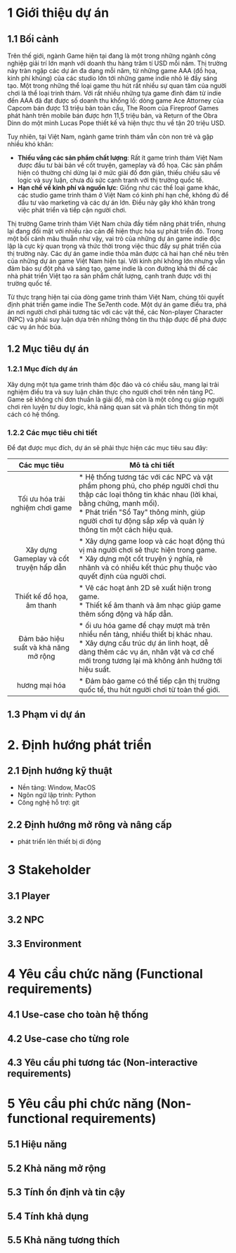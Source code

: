 # 1 Giới thiệu dự án
## 1.1 Bối cảnh
Trên thế giới, ngành Game hiện tại đang là một trong những ngành công nghiệp giải trí lớn mạnh với doanh thu hàng trăm tí USD mỗi năm. Thị trường này tràn ngập các dự án đa dạng mỗi năm, từ những game AAA (đồ họa, kinh phí khủng) của các studio lớn tới những game indie nhỏ lẻ đầy sáng tạo. Một trong những thể loại game thu hút rất nhiều sự quan tâm của người chơi là thể loại trinh thám. Với rất nhiều những tựa game đình đám từ indie đến AAA đã đạt được số doanh thu khổng lồ: dòng game Ace Attorney của Capcom bán được 13 triệu bản toàn cầu, The Room của Fireproof Games phát hành trên mobile bán được hơn 11,5 triệu bản, và Return of the Obra Dinn do một mình Lucas Pope thiết kế và hiện thực thu về tận 20 triệu USD.

Tuy nhiên, tại Việt Nam, ngành game trinh thám vẫn còn non trẻ và gặp nhiều khó khăn:
* **Thiếu vắng các sản phẩm chất lượng**: Rất ít game trinh thám Việt Nam được đầu tư
bài bản về cốt truyện, gameplay và đồ họa. Các sản phẩm hiện có thường chỉ dừng lại ở
mức giải đố đơn giản, thiếu chiều sâu về logic và suy luận, chưa đủ sức cạnh tranh với thị
trường quốc tế.
* **Hạn chế về kinh phí và nguồn lực**: Giống như các thể loại game khác, các studio game trinh thám ở Việt Nam có kinh phí hạn chế, không đủ để đầu tư vào marketing và các dự án lớn. Điều này gây khó khăn trong việc phát triển và tiếp cận người chơi.

Thị trường Game trinh thám Việt Nam chứa đầy tiềm năng phát triển, nhưng lại đang đối mặt với nhiều rào cản để hiện thực hóa sự phát triển đó. Trong một bối cảnh mâu thuẫn như vậy, vai trò của những dự án game indie độc lập là cực kỳ quan trọng và thức thời trong việc thúc đẩy sự phát triển của thị trường này. Các dự án game indie thỏa mãn được cả hai hạn chế nêu trên của những dự án game Việt Nam hiện tại. Với kinh phí không lớn nhưng vẫn đảm bảo sự đột phá và sáng tạo, game indie là con đường khả thi để các nhà phát triển Việt tạo ra sản phẩm chất lượng, cạnh tranh được với thị trường quốc tế.

Từ thực trạng hiện tại của dòng game trinh thám Việt Nam, chúng tôi quyết định phát triển game indie The Se7enth code. Một dự án game điều tra, phá án nơi người chơi phải tương tác với các vật thể, các Non-player Character (NPC) và phải suy luận dựa trên những thông tin thu thập được để phá được các vụ án hóc búa. 

## 1.2 Mục tiêu dự án 
### 1.2.1 Mục đích dự án
Xây dựng một tựa game trinh thám độc đáo và có chiều sâu, mang lại trải nghiệm điều tra và suy luận chân thực cho người chơi trên nền tảng PC. Game sẽ không chỉ đơn thuần là giải đố, mà còn là một công cụ giúp người chơi rèn luyện tư duy logic, khả năng quan sát và phân tích thông tin một cách có hệ thống.

### 1.2.2 Các mục tiêu chi tiết
Để đạt được mục đích, dự án sẽ phải thực hiện các mục tiêu sau đây:

|Các mục tiêu|Mô tả chi tiết|
|:-:|---|
|Tối ưu hóa trải nghiệm chơi game | * Hệ thống tương tác với các NPC và vật phẩm phong phú, cho phép người chơi thu thập các loại thông tin khác nhau (lời khai, bằng chứng, manh mối).<br> * Phát triển "Sổ Tay" thông minh, giúp người chơi tự động sắp xếp và quản lý thông tin một cách hiệu quả.|
|Xây dựng Gameplay và cốt truyện hấp dẫn| * Xây dựng game loop và các hoạt động thú vị mà người chơi sẽ thực hiện trong game.<br> * Xây dựng một cốt truyện ý nghĩa, rẽ nhãnh và có nhiều kết thúc phụ thuộc vào quyết định của người chơi.|
|Thiết kế đồ họa, âm thanh|* Vẽ các hoạt ảnh 2D sẽ xuất hiện trong game.<br> * Thiết kế âm thanh và âm nhạc giúp game thêm sống động và hấp dẫn.|
|Đảm bảo hiệu suất và khả năng mở rộng|* ối ưu hóa game để chạy mượt mà trên nhiều nền tảng, nhiều thiết bị khác nhau.<br> * Xây dựng cấu trúc dự án linh hoạt, dễ dàng thêm các vụ án, nhân vật và cơ chế mới trong tương lại mà không ảnh hưởng tới hiệu suất.|
|hương mại hóa|* Đảm bảo game có thể tiếp cận thị trường quốc tế, thu hút người chơi từ toàn thế giới.|


## 1.3 Phạm vi dự án


# 2. Định hướng phát triển

## 2.1 Định hướng kỹ thuật
- Nền tảng: Window, MacOS
- Ngôn ngữ lập trình: Python
- Công nghệ hỗ trợ: git

## 2.2 Định hướng mở rông và nâng cấp
- phát triển lên thiết bị di động


# 3 Stakeholder

## 3.1 Player

## 3.2 NPC

## 3.3 Environment


# 4 Yêu cầu chức năng (Functional requirements)

## 4.1 Use-case cho toàn hệ thống

## 4.2 Use-case cho từng role

## 4.3 Yêu cầu phi tương tác (Non-interactive requirements)


# 5 Yêu cầu phi chức năng (Non-functional requirements)

## 5.1 Hiệu năng
## 5.2 Khả năng mở rộng
## 5.3 Tính ổn định và tin cậy
## 5.4 Tính khả dụng
## 5.5 Khả năng tương thích